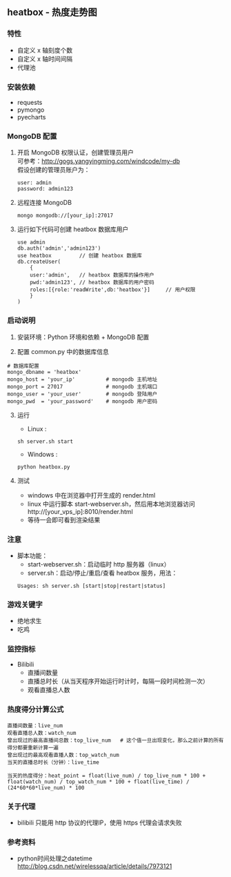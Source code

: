 ## heatbox - 热度走势图

### 特性
* 自定义 x 轴刻度个数
* 自定义 x 轴时间间隔
* 代理池

### 安装依赖
* requests
* pymongo
* pyecharts

### MongoDB 配置
1. 开启 MongoDB 权限认证，创建管理员用户  
    可参考：http://gogs.yangyingming.com/windcode/my-db  
    假设创建的管理员账户为：
    
    ```
    user: admin
    password: admin123
    ```
2. 远程连接 MongoDB

    ```
    mongo mongodb://[your_ip]:27017
    ```
3. 运行如下代码可创建 heatbox 数据库用户

    ```
    use admin
    db.auth('admin','admin123')
    use heatbox			// 创建 heatbox 数据库
    db.createUser(
        {
        user:'admin',	// heatbox 数据库的操作用户
        pwd:'admin123',	// heatbox 数据库的用户密码
        roles:[{role:'readWrite',db:'heatbox'}] 	// 用户权限
        }
    )
    ```

### 启动说明
1. 安装环境：Python 环境和依赖 + MongoDB 配置

2. 配置 common.py 中的数据库信息
```
# 数据库配置
mongo_dbname = 'heatbox'
mongo_host = 'your_ip'          # mongodb 主机地址
mongo_port = 27017              # mongodb 主机端口
mongo_user = 'your_user'        # mongodb 登陆用户
mongo_pwd  = 'your_password'    # mongodb 用户密码
```

3. 运行  
    * Linux :  
    ```
    sh server.sh start
    ```
    * Windows :  
    ```
    python heatbox.py
    ```

4. 测试
    * windows 中在浏览器中打开生成的 render.html 
    * linux 中运行脚本 start-webserver.sh，然后用本地浏览器访问 http://[your_vps_ip]:8010/render.html
    * 等待一会即可看到渲染结果

### 注意
* 脚本功能：
    * start-webserver.sh：启动临时 http 服务器（linux）
    * server.sh：启动/停止/重启/查看 heatbox 服务，用法：  
    ```
    Usages: sh server.sh [start|stop|restart|status]
    ```

### 游戏关键字
* 绝地求生
* 吃鸡

### 监控指标
* Bilibili
	* 直播间数量
	* 直播总时长（从当天程序开始运行时计时，每隔一段时间检测一次）
	* 观看直播总人数

### 热度得分计算公式
```
直播间数量：live_num
观看直播总人数：watch_num
曾出现过的最高直播间总数：top_live_num	# 这个值一旦出现变化，那么之前计算的所有得分都要重新计算一遍
曾出现过的最高观看直播人数：top_watch_num
当天的直播总时长（分钟）：live_time

当天的热度得分：heat_point = float(live_num) / top_live_num * 100 + float(watch_num) / top_watch_num * 100 + float(live_time) / (24*60*60*live_num) * 100
```

### 关于代理
* bilibili 只能用 http 协议的代理IP，使用 https 代理会请求失败

### 参考资料
* python时间处理之datetime  
http://blog.csdn.net/wirelessqa/article/details/7973121
